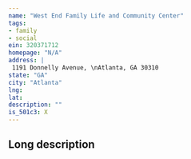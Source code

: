 ```yaml
---
name: "West End Family Life and Community Center"
tags:
- family
- social
ein: 320371712
homepage: "N/A"
address: |
 1191 Donnelly Avenue, \nAtlanta, GA 30310
state: "GA"
city: "Atlanta"
lng: 
lat: 
description: ""
is_501c3: X
---
```


## Long description


